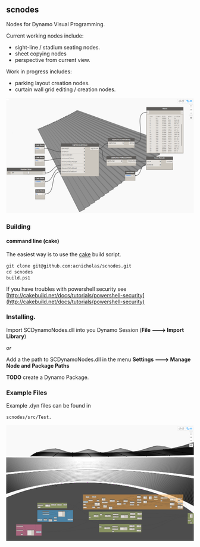 ## scnodes ##
Nodes for Dynamo Visual Programming.

Current working nodes include:
 - sight-line / stadium seating nodes.
 - sheet copying nodes
 - perspective from current view.
 
 Work in progress includes:
 - parking layout creation nodes.
 - curtain wall grid editing / creation nodes.
 
 ![SightLines](doc/SightLines.png "scnodes")
 
 
 
 ### Building ###
 
 #### command line (cake) ####
 
 The easiest way is to use the [cake](http://cakebuild.net/ "cake") build script.
 
    git clone git@github.com:acnicholas/scnodes.git
    cd scnodes
    build.ps1

 
If you have troubles with powershell security see [http://cakebuild.net/docs/tutorials/powershell-security](http://cakebuild.net/docs/tutorials/powershell-security)



### Installing. ###

Import SCDynamoNodes.dll into you Dynamo Session (**File ---> Import Library**)

*or*

Add a the path to SCDynamoNodes.dll in the menu **Settings ---> Manage Node and Package Paths**

**TODO** create a Dynamo Package.

### Example Files ###

Example .dyn files can be found in

    scnodes/src/Test.

![SightLines Example File](doc/SightLinesTest.png "SigntLinesTest.dyn")

 
 
 